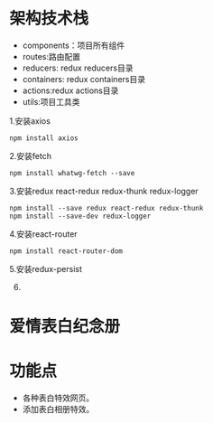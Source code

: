 # 架构技术栈

- components：项目所有组件
- routes:路由配置
- reducers: redux reducers目录
-  containers: redux containers目录
- actions:redux actions目录
- utils:项目工具类

1.安装axios
````
npm install axios
````
2.安装fetch
````
npm install whatwg-fetch --save
````
3.安装redux react-redux redux-thunk redux-logger
````
npm install --save redux react-redux redux-thunk
npm install --save-dev redux-logger
````
4.安装react-router
````
npm install react-router-dom
````
5.安装redux-persist

6.



# 爱情表白纪念册




# 功能点

- 各种表白特效网页。
- 添加表白相册特效。

